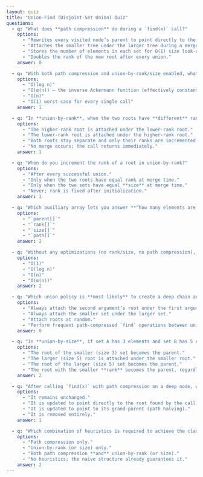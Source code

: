 ```yaml
---
layout: quiz
title: "Union-Find (Disjoint-Set Union) Quiz"
questions:
  - q: "What does **path compression** do during a `find(x)` call?"
    options:
      - "Rewrites every visited node’s parent to point directly to the root, flattening the tree."
      - "Attaches the smaller tree under the larger tree during a merge."
      - "Stores the number of elements in each set for O(1) size look-ups."
      - "Doubles the rank of the new root after every union."
    answer: 0

  - q: "With both path compression and union-by-rank/size enabled, what is the amortized time per `find` or `union` operation?"
    options:
      - "O(log n)"
      - "O(α(n)) – the inverse Ackermann function (effectively constant)"
      - "O(n)"
      - "O(1) worst-case for every single call"
    answer: 1

  - q: "In **union-by-rank**, when the two roots have **different** ranks, which root becomes the parent?"
    options:
      - "The higher-rank root is attached under the lower-rank root."
      - "The lower-rank root is attached under the higher-rank root."
      - "Both roots stay separate and only their ranks are incremented."
      - "No merge occurs; the call returns immediately."
    answer: 1

  - q: "When do you increment the rank of a root in union-by-rank?"
    options:
      - "After every successful union."
      - "Only when the two roots have equal rank at merge time."
      - "Only when the two sets have equal **size** at merge time."
      - "Never; rank is fixed after initialization."
    answer: 1

  - q: "Which auxiliary array lets you answer **“how many elements are in this set?”** in O(1) time?"
    options:
      - "`parent[]`"
      - "`rank[]`"
      - "`size[]`"
      - "`path[]`"
    answer: 2

  - q: "Without any optimizations (no rank/size, no path compression), what is the worst-case time complexity of `find(x)`?"
    options:
      - "O(1)"
      - "O(log n)"
      - "O(n)"
      - "O(α(n))"
    answer: 2

  - q: "Which union policy is **most likely** to create a deep chain and hurt performance?"
    options:
      - "Always attach the second argument’s root under the first argument’s root."
      - "Always attach the smaller set under the larger set."
      - "Attach roots at random."
      - "Perform frequent path-compressed `find` operations between unions."
    answer: 0

  - q: "In **union-by-size**, if set A has 3 elements and set B has 5 elements, which root becomes the new parent after `union(A, B)`?"
    options:
      - "The root of the smaller (size 3) set becomes the parent."
      - "The larger (size 5) root is attached under the smaller root."
      - "The root of the larger (size 5) set becomes the parent."
      - "The root with the smaller **rank** becomes the parent, regardless of size."
    answer: 2

  - q: "After calling `find(x)` with path compression on a deep node, what happens to that node’s `parent` pointer?"
    options:
      - "It remains unchanged."
      - "It is updated to point directly to the root found by the call."
      - "It is updated to point to its grand-parent (path halving)."
      - "It is removed entirely."
    answer: 1

  - q: "Which combination of heuristics is required to achieve the classic **α(n) amortized** performance bound?"
    options:
      - "Path compression only."
      - "Union-by-rank (or size) only."
      - "Both path compression **and** union-by-rank (or size)."
      - "No heuristics; the naive structure already guarantees it."
    answer: 2
---
```

